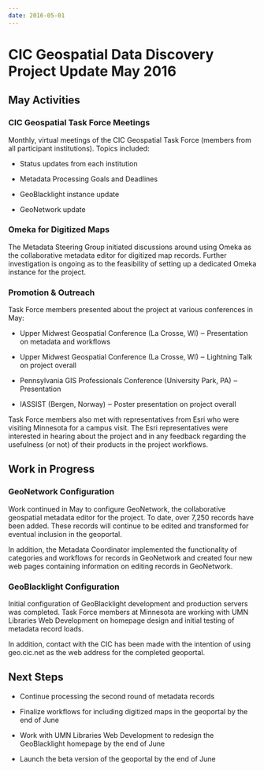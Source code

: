 ```yaml
---
date: 2016-05-01
---
```


# CIC Geospatial Data Discovery Project Update May 2016

<!-- more -->


## May Activities

### CIC Geospatial Task Force Meetings

Monthly, virtual meetings of the CIC Geospatial Task Force (members from all participant institutions). Topics included:

-   Status updates from each institution

-   Metadata Processing Goals and Deadlines

-   GeoBlacklight instance update

-   GeoNetwork update

### Omeka for Digitized Maps

The Metadata Steering Group initiated discussions around using Omeka as
the collaborative metadata editor for digitized map records. Further
investigation is ongoing as to the feasibility of setting up a dedicated
Omeka instance for the project.

### Promotion & Outreach

Task Force members presented about the project at various conferences in
May:

-   Upper Midwest Geospatial Conference (La Crosse, WI) ‒ Presentation
     on metadata and workflows

-   Upper Midwest Geospatial Conference (La Crosse, WI) ‒ Lightning Talk
     on project overall

-   Pennsylvania GIS Professionals Conference (University Park, PA) ‒
     Presentation

-   IASSIST (Bergen, Norway) ‒ Poster presentation on project overall

Task Force members also met with representatives from Esri who were
visiting Minnesota for a campus visit. The Esri representatives were
interested in hearing about the project and in any feedback regarding
the usefulness (or not) of their products in the project workflows.

## Work in Progress

### GeoNetwork Configuration

Work continued in May to configure GeoNetwork, the collaborative
geospatial metadata editor for the project. To date, over 7,250 records
have been added. These records will continue to be edited and
transformed for eventual inclusion in the geoportal.

In addition, the Metadata Coordinator implemented the functionality of
categories and workflows for records in GeoNetwork and created four new
web pages containing information on editing records in GeoNetwork.

### GeoBlacklight Configuration

Initial configuration of GeoBlacklight development and production
servers was completed. Task Force members at Minnesota are working with
UMN Libraries Web Development on homepage design and initial testing of
metadata record loads.

In addition, contact with the CIC has been made with the intention of
using geo.cic.net as the web address for the completed geoportal.

## Next Steps

-   Continue processing the second round of metadata records

-   Finalize workflows for including digitized maps in the geoportal by
     the end of June

-   Work with UMN Libraries Web Development to redesign the
     GeoBlacklight homepage by the end of June

-   Launch the beta version of the geoportal by the end of June

